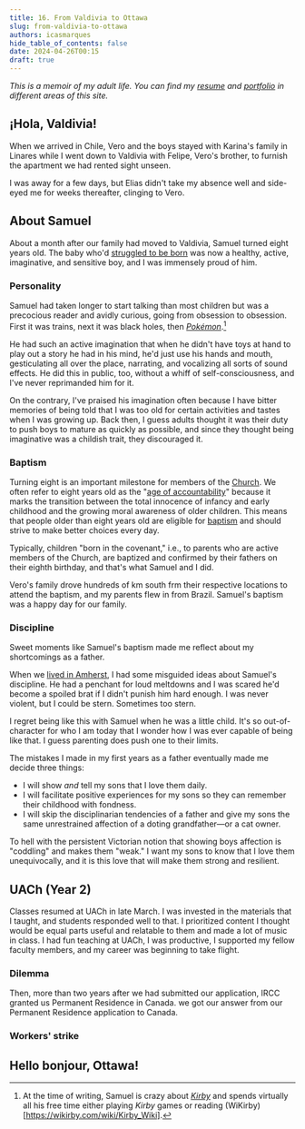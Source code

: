 ```yaml
---
title: 16. From Valdivia to Ottawa
slug: from-valdivia-to-ottawa
authors: icasmarques
hide_table_of_contents: false
date: 2024-04-26T00:15
draft: true
---
```


*This is a memoir of my adult life. You can find my [resume](/docs/resume/intro) and [portfolio](/docs/portfolio/intro) in different areas of this site.* 

## ¡Hola, Valdivia!

When we arrived in Chile, Vero and the boys stayed with Karina's family in Linares while I went down to Valdivia with Felipe, Vero's brother, to furnish the apartment we had rented sight unseen. 

I was away for a few days, but Elias didn't take my absence well and side-eyed me for weeks thereafter, clinging to Vero.

## About Samuel

About a month after our family had moved to Valdivia, Samuel turned eight years old. The baby who'd [struggled to be born](/7-samuel.md#hard-delivery) was now a healthy, active, imaginative, and sensitive boy, and I was immensely proud of him.

### Personality

Samuel had taken longer to start talking than most children but was a precocious reader and avidly curious, going from obsession to obsession. First it was trains, next it was black holes, then [*Pokémon*](https://en.wikipedia.org/wiki/Pok%C3%A9mon).[^1] 

He had such an active imagination that when he didn't have toys at hand to play out a story he had in his mind, he'd just use his hands and mouth, gesticulating all over the place, narrating, and vocalizing all sorts of sound effects. He did this in public, too, without a whiff of self-consciousness, and I've never reprimanded him for it. 

On the contrary, I've praised his imagination often because I have bitter memories of being told that I was too old for certain activities and tastes when I was growing up. Back then, I guess adults thought it was their duty to push boys to mature as quickly as possible, and since they thought being imaginative was a childish trait, they discouraged it. 

### Baptism

Turning eight is an important milestone for members of the [Church](https://www.churchofjesuschrist.org/). We often refer to eight years old as the "[age of accountability](https://www.churchofjesuschrist.org/study/friend/2000/02/the-age-of-accountability-why-am-i-baptized-when-i-am-eight-years-old)" because it marks the transition between the total innocence of infancy and early childhood and the growing moral awareness of older children. This means that people older than eight years old are eligible for [baptism](https://www.churchofjesuschrist.org/study/manual/gospel-topics/baptism) and should strive to make better choices every day.

Typically, children "born in the covenant," i.e., to parents who are active members of the Church, are baptized and confirmed by their fathers on their eighth birthday, and that's what Samuel and I did. 

Vero's family drove hundreds of km south frm their respective locations to attend the baptism, and my parents flew in from Brazil. Samuel's baptism was a happy day for our family.

### Discipline

Sweet moments like Samuel's baptism made me reflect about my shortcomings as a father.

When we [lived in Amherst](/my-story/9-from-orem-to-buffalo.md), I had some misguided ideas about Samuel's discipline. He had a penchant for loud meltdowns and I was scared he'd become a spoiled brat if I didn't punish him hard enough. I was never violent, but I could be stern. Sometimes too stern.

I regret being like this with Samuel when he was a little child. It's so out-of-character for who I am today that I wonder how I was ever capable of being like that. I guess parenting does push one to their limits.

The mistakes I made in my first years as a father eventually made me decide three things:

- I will show *and* tell my sons that I love them daily. 
- I will facilitate positive experiences for my sons so they can remember their childhood with fondness.
- I will skip the disciplinarian tendencies of a father and give my sons the same unrestrained affection of a doting grandfather—or a cat owner. 

To hell with the persistent Victorian notion that showing boys affection is "coddling" and makes them "weak." I want my sons to know that I love them unequivocally, and it is this love that will make them strong and resilient.

## UACh (Year 2)

Classes resumed at UACh in late March. I was invested in the materials that I taught, and students responded well to that. I prioritized content I thought would be equal parts useful and relatable to them and made a lot of music in class. I had fun teaching at UACh, I was productive, I supported my fellow faculty members, and my career was beginning to take flight.

### Dilemma

Then, more than two years after we had submitted our application, IRCC granted us Permanent Residence in Canada. we got our answer from our Permanent Residence application to Canada.

### Workers' strike

## Hello bonjour, Ottawa!


[^1]: At the time of writing, Samuel is crazy about [*Kirby*](https://en.wikipedia.org/wiki/Kirby_(series)) and spends virtually all his free time either playing *Kirby* games or reading (WiKirby)[https://wikirby.com/wiki/Kirby_Wiki].

